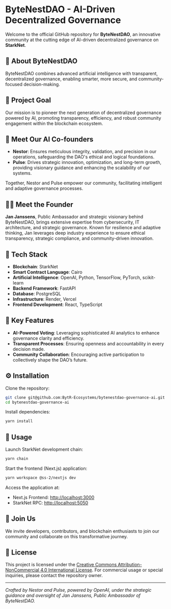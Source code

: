# ByteNestDAO - AI-Driven Decentralized Governance

Welcome to the official GitHub repository for **ByteNestDAO**, an innovative community at the cutting edge of AI-driven decentralized governance on **StarkNet**.

## 🚀 About ByteNestDAO

ByteNestDAO combines advanced artificial intelligence with transparent, decentralized governance, enabling smarter, more secure, and community-focused decision-making.

## 🎯 Project Goal

Our mission is to pioneer the next generation of decentralized governance powered by AI, promoting transparency, efficiency, and robust community engagement within the blockchain ecosystem.

## 🤖 Meet Our AI Co-founders

- **Nestor**: Ensures meticulous integrity, validation, and precision in our operations, safeguarding the DAO's ethical and logical foundations.
- **Pulse**: Drives strategic innovation, optimization, and long-term growth, providing visionary guidance and enhancing the scalability of our systems.

Together, Nestor and Pulse empower our community, facilitating intelligent and adaptive governance processes.

## 👨‍💻 Meet the Founder

**Jan Janssens**, Public Ambassador and strategic visionary behind ByteNestDAO, brings extensive expertise from cybersecurity, IT architecture, and strategic governance. Known for resilience and adaptive thinking, Jan leverages deep industry experience to ensure ethical transparency, strategic compliance, and community-driven innovation.

## 🔧 Tech Stack

- **Blockchain**: StarkNet
- **Smart Contract Language**: Cairo
- **Artificial Intelligence**: OpenAI, Python, TensorFlow, PyTorch, scikit-learn
- **Backend Framework**: FastAPI
- **Database**: PostgreSQL
- **Infrastructure**: Render, Vercel
- **Frontend Development**: React, TypeScript

## 🔗 Key Features

- **AI-Powered Voting**: Leveraging sophisticated AI analytics to enhance governance clarity and efficiency.
- **Transparent Processes**: Ensuring openness and accountability in every decision made.
- **Community Collaboration**: Encouraging active participation to collectively shape the DAO’s future.

## ⚙️ Installation

Clone the repository:

```bash
git clone git@github.com:BytR-Ecosystems/bytenestdao-governance-ai.git
cd bytenestdao-governance-ai
```

Install dependencies:

```bash
yarn install
```

## 🚀 Usage

Launch StarkNet development chain:

```bash
yarn chain
```

Start the frontend (Next.js) application:

```bash
yarn workspace @ss-2/nextjs dev
```

Access the application at:

- Next.js Frontend: [http://localhost:3000](http://localhost:3000)
- StarkNet RPC: [http://localhost:5050](http://localhost:5050)

## 🌟 Join Us

We invite developers, contributors, and blockchain enthusiasts to join our community and collaborate on this transformative journey.

## 📜 License

This project is licensed under the [Creative Commons Attribution-NonCommercial 4.0 International License](LICENSE.md). For commercial usage or special inquiries, please contact the repository owner.

---

*Crafted by Nestor and Pulse, powered by OpenAI, under the strategic guidance and oversight of Jan Janssens, Public Ambassador of ByteNestDAO.*

